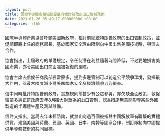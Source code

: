 ```yaml
---
layout: post
title: 國際半導體產業協議促華府檢討前政府出口管制政策
date: 2021-01-26 05:49:17.000000000 +08:00
categories: rthk
---
```


國際半導體產業協會呼籲美國新政府，檢討前總統特朗普政府的出口管制政策，並促請即將上任的商務部長，基於國家安全理由限制向中國出售美國技術時，與盟友合作。

協會指出，上屆政府的單邊規定，令任何潛在利益隨著時間降低，不必要地損害美國產業，亦令美國出口商面臨被報復的風險。

協會主席去信候任商務部長雷蒙多，提到多邊管制可以創造公平競爭環境，發揮最大作用，並最大限度減少對美國國家安全及經濟競爭力的損害。

信中同時批評特朗普前政府，實施規則前甚少有公眾參與，亦欠缺全面政策，敦促雷蒙多糾正前政府去年8月擴大對華為的出口管制，認為措施無意間影響某些外國製造的半導體生產及測試設備。

信件又指出，當局去年未經諮詢，就禁止向過百個被指與中國解放軍有聯繫的實體供貨，建議美國與荷蘭、德國、英國、日本、南韓等國家合作，制訂限制向中國提供半導體技術的共同目標。
